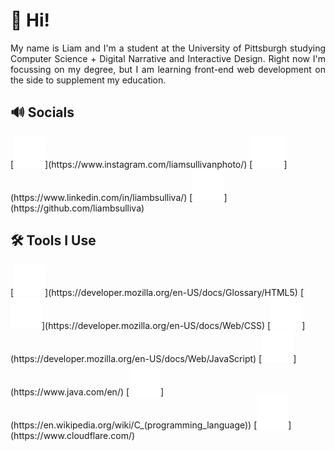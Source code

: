 # 👋 Hi!

<div align="justify">
    My name is Liam and I'm a student at the University of Pittsburgh studying Computer Science + Digital Narrative and Interactive Design. Right now I'm focussing on my degree, but I am learning front-end web development on the side to supplement my education.
</div>

## 🔊 Socials
<p float="left">
    [<img src="instagram.svg" width="50" height="50">](https://www.instagram.com/liamsullivanphoto/)
    [<img src="linkedin.svg" width="50" height="50">](https://www.linkedin.com/in/liambsulliva/)
    [<img src="github.svg" width="50" height="50">](https://github.com/liambsulliva)
</p>

## 🛠️ Tools I Use
<p float="left">
    [<img src="html5.svg" width="50" height="50">](https://developer.mozilla.org/en-US/docs/Glossary/HTML5)
    [<img src="css3-alt.svg" width="50" height="50">](https://developer.mozilla.org/en-US/docs/Web/CSS)
    [<img src="js.svg" width="50" height="50">](https://developer.mozilla.org/en-US/docs/Web/JavaScript)
    [<img src="java.svg" width="50" height="50">](https://www.java.com/en/)
    [<img src="c.svg" width="50" height="50">](https://en.wikipedia.org/wiki/C_(programming_language))
    [<img src="cloudflare.svg" width="50" height="50">](https://www.cloudflare.com/)
</p>
